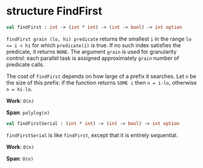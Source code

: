 # structure FindFirst

```sml
val findFirst : int -> (int * int) -> (int -> bool) -> int option
```

`findFirst grain (lo, hi) predicate` returns the smallest `i` in
the range `lo <= i < hi` for which `predicate(i)` is true. If no
such index satisfies the predicate, it returns `NONE`. The argument
`grain` is used for granularity control: each parallel task is assigned
approximately `grain` number of predicate calls.

The cost of `findFirst` depends on how large of a prefix it searches.
Let `n` be the size of this prefix: if the function returns `SOME i` then
`n = i-lo`, otherwise `n = hi-lo`.

**Work**: `O(n)`

**Span**: `polylog(n)`

```sml
val findFirstSerial : (int * int) -> (int -> bool) -> int option
```

`findFirstSerial` is like `findFirst`, except that it is entirely
sequential.

**Work**: `O(n)`

**Span**: `O(n)`
